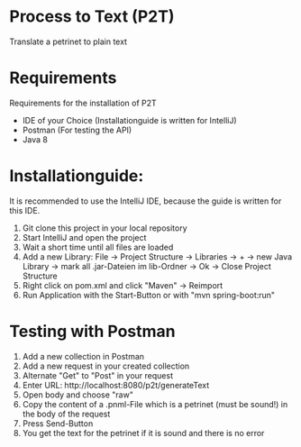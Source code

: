 # Process to Text (P2T)
Translate a petrinet to plain text

# Requirements
Requirements for the installation of P2T
* IDE of your Choice (Installationguide is written for IntelliJ)
* Postman (For testing the API)
* Java 8

# Installationguide:
It is recommended to use the IntelliJ IDE, because the guide is written for this IDE.
1. Git clone this project in your local repository
2. Start IntelliJ and open the project
3. Wait a short time until all files are loaded
4. Add a new Library: File -> Project Structure -> Libraries -> + -> new Java Library -> mark all .jar-Dateien im lib-Ordner -> Ok -> Close Project Structure
5. Right click on pom.xml and click "Maven" -> Reimport
6. Run Application with the Start-Button or with "mvn spring-boot:run"

# Testing with Postman
1. Add a new collection in Postman
2. Add a new request in your created collection
3. Alternate "Get" to "Post" in your request
4. Enter URL: http://localhost:8080/p2t/generateText
5. Open body and choose "raw"
6. Copy the content of a .pnml-File which is a petrinet (must be sound!) in the body of the request
7. Press Send-Button
8. You get the text for the petrinet if it is sound and there is no error